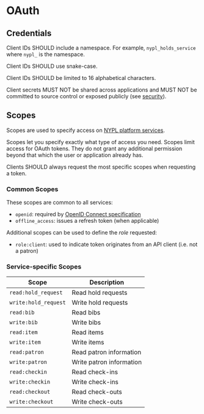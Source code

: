 #  OAuth

## Credentials

Client IDs SHOULD include a namespace. For example, `nypl_holds_service` where `nypl_` is the namespace.

Client IDs SHOULD use snake-case.

Client IDs SHOULD be limited to 16 alphabetical characters.

Client secrets MUST NOT be shared across applications and MUST NOT be committed to source control or exposed publicly (see [security](README.md)).

## Scopes

Scopes are used to specify access on [NYPL platform services](http://platformdocs.nypl.org/).

Scopes let you specify exactly what type of access you need. Scopes limit access for OAuth tokens. They do not grant any additional permission beyond that which the user or application already has.

Clients SHOULD always request the most specific scopes when requesting a token.

### Common Scopes

These scopes are common to all services:

- `openid`: required by [OpenID Connect specification](http://openid.net/specs/openid-connect-core-1_0.html#AuthRequest)
- `offline_access`: issues a refresh token (when applicable)

Additional scopes can be used to define the *role* requested:

- `role:client`: used to indicate token originates from an API client (i.e. not a patron)

### Service-specific Scopes

| Scope                | Description                             |
|----------------------|------------------------------------------
| `read:hold_request`  | Read hold requests                      |
| `write:hold_request` | Write hold requests                     |
| `read:bib`           | Read bibs                               |
| `write:bib`          | Write bibs                              |
| `read:item`          | Read items                              |
| `write:item`         | Write items                             |
| `read:patron`        | Read patron information                 |
| `write:patron`       | Write patron information                |
| `read:checkin`       | Read check-ins                          |
| `write:checkin`      | Write check-ins                         |
| `read:checkout`      | Read check-outs                         |
| `write:checkout`     | Write check-outs                        |
